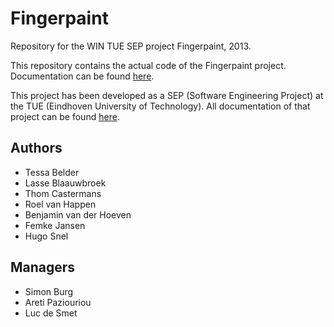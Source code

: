 Fingerpaint
===========

Repository for the WIN TUE SEP project Fingerpaint, 2013.

This repository contains the actual code of the Fingerpaint project. Documentation can be found [here][1].

This project has been developed as a SEP (Software Engineering Project) at the TUE (Eindhoven University of Technology). All documentation of that project can be found [here][2].

[1]: https://github.com/Fingerpaint/project-docs "Documentation of the project/code."
[2]: https://github.com/Fingerpaint/sep-docs     "Documentation of the Fingerpaint SEP."

Authors
-------

-  Tessa Belder
-  Lasse Blaauwbroek
-  Thom Castermans
-  Roel van Happen
-  Benjamin van der Hoeven
-  Femke Jansen
-  Hugo Snel

Managers
--------

-  Simon Burg
-  Areti Paziouriou
-  Luc de Smet
